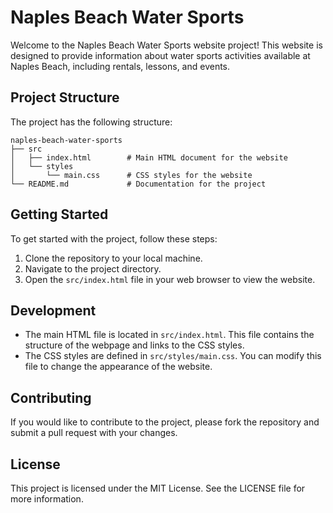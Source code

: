 # Naples Beach Water Sports

Welcome to the Naples Beach Water Sports website project! This website is designed to provide information about water sports activities available at Naples Beach, including rentals, lessons, and events.

## Project Structure

The project has the following structure:

```
naples-beach-water-sports
├── src
│   ├── index.html        # Main HTML document for the website
│   └── styles
│       └── main.css      # CSS styles for the website
└── README.md             # Documentation for the project
```

## Getting Started

To get started with the project, follow these steps:

1. Clone the repository to your local machine.
2. Navigate to the project directory.
3. Open the `src/index.html` file in your web browser to view the website.

## Development

- The main HTML file is located in `src/index.html`. This file contains the structure of the webpage and links to the CSS styles.
- The CSS styles are defined in `src/styles/main.css`. You can modify this file to change the appearance of the website.

## Contributing

If you would like to contribute to the project, please fork the repository and submit a pull request with your changes.

## License

This project is licensed under the MIT License. See the LICENSE file for more information.